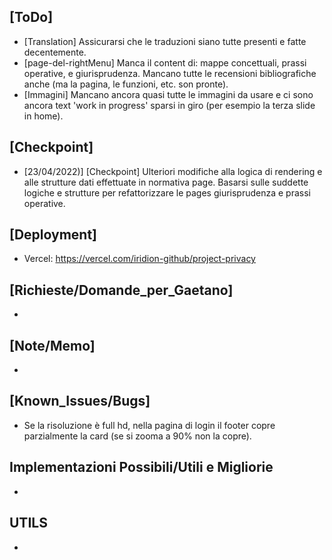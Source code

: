 ## [ToDo]
- [Translation] Assicurarsi che le traduzioni siano tutte presenti e fatte decentemente.
- [page-del-rightMenu] Manca il content di: mappe concettuali, prassi operative, e giurisprudenza. Mancano tutte le recensioni bibliografiche anche (ma la pagina, le funzioni, etc. son pronte).
- [Immagini] Mancano ancora quasi tutte le immagini da usare e ci sono ancora text 'work in progress' sparsi in giro (per esempio la terza slide in home).

## [Checkpoint]
- [23/04/2022)] [Checkpoint] Ulteriori modifiche alla logica di rendering e alle strutture dati effettuate in normativa page. Basarsi sulle suddette logiche e strutture per refattorizzare le pages giurisprudenza e prassi operative.

## [Deployment]
- Vercel: https://vercel.com/iridion-github/project-privacy

## [Richieste/Domande_per_Gaetano]
-
## [Note/Memo]
- 
## [Known_Issues/Bugs]
- Se la risoluzione è full hd, nella pagina di login il footer copre parzialmente la card (se si zooma a 90% non la copre).
## Implementazioni Possibili/Utili e Migliorie
- 

## UTILS
-